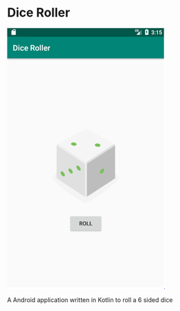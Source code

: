 # Dice Roller

![Alt text](dice_roller_screen_shot.PNG "Application screenshot")

A Android application written in Kotlin to roll a 6 sided dice